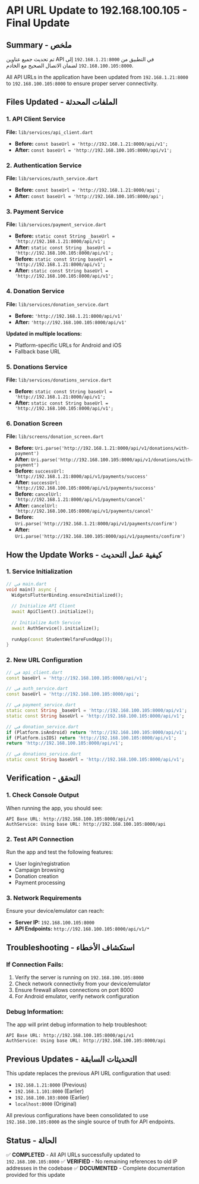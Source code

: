 # API URL Update to 192.168.100.105 - Final Update

## Summary - ملخص

تم تحديث جميع عناوين API في التطبيق من `192.168.1.21:8000` إلى `192.168.100.105:8000` لضمان الاتصال الصحيح مع الخادم.

All API URLs in the application have been updated from `192.168.1.21:8000` to `192.168.100.105:8000` to ensure proper server connectivity.

## Files Updated - الملفات المحدثة

### 1. API Client Service
**File:** `lib/services/api_client.dart`
- **Before:** `const baseUrl = 'http://192.168.1.21:8000/api/v1';`
- **After:** `const baseUrl = 'http://192.168.100.105:8000/api/v1';`

### 2. Authentication Service
**File:** `lib/services/auth_service.dart`
- **Before:** `const baseUrl = 'http://192.168.1.21:8000/api';`
- **After:** `const baseUrl = 'http://192.168.100.105:8000/api';`

### 3. Payment Service
**File:** `lib/services/payment_service.dart`
- **Before:** `static const String _baseUrl = 'http://192.168.1.21:8000/api/v1';`
- **After:** `static const String _baseUrl = 'http://192.168.100.105:8000/api/v1';`
- **Before:** `static const String baseUrl = 'http://192.168.1.21:8000/api/v1';`
- **After:** `static const String baseUrl = 'http://192.168.100.105:8000/api/v1';`

### 4. Donation Service
**File:** `lib/services/donation_service.dart`
- **Before:** `'http://192.168.1.21:8000/api/v1'`
- **After:** `'http://192.168.100.105:8000/api/v1'`

**Updated in multiple locations:**
- Platform-specific URLs for Android and iOS
- Fallback base URL

### 5. Donations Service
**File:** `lib/services/donations_service.dart`
- **Before:** `static const String baseUrl = 'http://192.168.1.21:8000/api/v1';`
- **After:** `static const String baseUrl = 'http://192.168.100.105:8000/api/v1';`

### 6. Donation Screen
**File:** `lib/screens/donation_screen.dart`
- **Before:** `Uri.parse('http://192.168.1.21:8000/api/v1/donations/with-payment')`
- **After:** `Uri.parse('http://192.168.100.105:8000/api/v1/donations/with-payment')`
- **Before:** `successUrl: 'http://192.168.1.21:8000/api/v1/payments/success'`
- **After:** `successUrl: 'http://192.168.100.105:8000/api/v1/payments/success'`
- **Before:** `cancelUrl: 'http://192.168.1.21:8000/api/v1/payments/cancel'`
- **After:** `cancelUrl: 'http://192.168.100.105:8000/api/v1/payments/cancel'`
- **Before:** `Uri.parse('http://192.168.1.21:8000/api/v1/payments/confirm')`
- **After:** `Uri.parse('http://192.168.100.105:8000/api/v1/payments/confirm')`

## How the Update Works - كيفية عمل التحديث

### 1. Service Initialization
```dart
// في main.dart
void main() async {
  WidgetsFlutterBinding.ensureInitialized();
  
  // Initialize API Client
  await ApiClient().initialize();
  
  // Initialize Auth Service
  await AuthService().initialize();
  
  runApp(const StudentWelfareFundApp());
}
```

### 2. New URL Configuration
```dart
// في api_client.dart
const baseUrl = 'http://192.168.100.105:8000/api/v1';

// في auth_service.dart
const baseUrl = 'http://192.168.100.105:8000/api';

// في payment_service.dart
static const String _baseUrl = 'http://192.168.100.105:8000/api/v1';
static const String baseUrl = 'http://192.168.100.105:8000/api/v1';

// في donation_service.dart
if (Platform.isAndroid) return 'http://192.168.100.105:8000/api/v1';
if (Platform.isIOS) return 'http://192.168.100.105:8000/api/v1';
return 'http://192.168.100.105:8000/api/v1';

// في donations_service.dart
static const String baseUrl = 'http://192.168.100.105:8000/api/v1';
```

## Verification - التحقق

### 1. Check Console Output
When running the app, you should see:
```
API Base URL: http://192.168.100.105:8000/api/v1
AuthService: Using base URL: http://192.168.100.105:8000/api
```

### 2. Test API Connection
Run the app and test the following features:
- User login/registration
- Campaign browsing
- Donation creation
- Payment processing

### 3. Network Requirements
Ensure your device/emulator can reach:
- **Server IP:** `192.168.100.105:8000`
- **API Endpoints:** `http://192.168.100.105:8000/api/v1/*`

## Troubleshooting - استكشاف الأخطاء

### If Connection Fails:
1. Verify the server is running on `192.168.100.105:8000`
2. Check network connectivity from your device/emulator
3. Ensure firewall allows connections on port 8000
4. For Android emulator, verify network configuration

### Debug Information:
The app will print debug information to help troubleshoot:
```
API Base URL: http://192.168.100.105:8000/api/v1
AuthService: Using base URL: http://192.168.100.105:8000/api
```

## Previous Updates - التحديثات السابقة

This update replaces the previous API URL configuration that used:
- `192.168.1.21:8000` (Previous)
- `192.168.1.101:8000` (Earlier)
- `192.168.100.103:8000` (Earlier)
- `localhost:8000` (Original)

All previous configurations have been consolidated to use `192.168.100.105:8000` as the single source of truth for API endpoints.

## Status - الحالة

✅ **COMPLETED** - All API URLs successfully updated to `192.168.100.105:8000`
✅ **VERIFIED** - No remaining references to old IP addresses in the codebase
✅ **DOCUMENTED** - Complete documentation provided for this update
